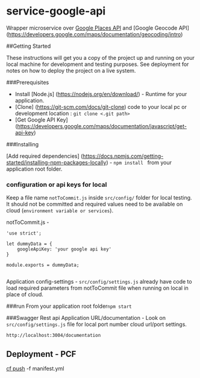 # service-google-api
Wrapper microservice over [Google Places API](https://developers.google.com/places/) and [Google Geocode API] (https://developers.google.com/maps/documentation/geocoding/intro)

##Getting Started

These instructions will get you a copy of the project up and running on your local machine for development and testing purposes. 
See deployment for notes on how to deploy the project on a live system.

###Prerequisites
* Install [Node.js] (https://nodejs.org/en/download/) - Runtime for your application.
* [Clone] (https://git-scm.com/docs/git-clone) code to your local pc or development location : `git clone <.git path>` 
* [Get Google API Key] (https://developers.google.com/maps/documentation/javascript/get-api-key)

###Installing

[Add required dependencies] (https://docs.npmjs.com/getting-started/installing-npm-packages-locally) - `npm install ` from your application root folder.

### configuration or api keys for local 
Keep a file name `notToCommit.js` inside `src/config/` folder for local testing. It should not be committed and required values need to be available on cloud (`environment variable or services`). 

notToCommit.js - 
```
'use strict';

let dummyData = {
    googleApiKey: 'your google api key'
}

module.exports = dummyData;


```
Application config-settings -   `src/config/settings.js` already have code to load required parameters from notToCommit file when running on local in place of cloud. 

###run
From your application root folder`npm start`


###Swagger Rest api
Application URL/documentation - Look on `src/config/settings.js` file for local port number cloud url/port settings. 

`http://localhost:3004/documentation`

## Deployment - PCF 
[cf push](https://docs.cloudfoundry.org/devguide/deploy-apps/deploy-app.html) -f manifest.yml   